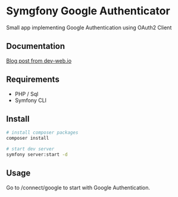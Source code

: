# Symgfony Google Authenticator

Small app implementing Google Authentication using OAuth2 Client

## Documentation

[Blog post from dev-web.io](https://www.dev-web.io/2022/03/07/symfony-6-sauthentifier-avec-google-facebook-github/)

## Requirements

* PHP / Sql
* Symfony CLI

## Install

```bash
# install composer packages
composer install

# start dev server
symfony server:start -d
```

## Usage

Go to /connect/google to start with Google Authentication.